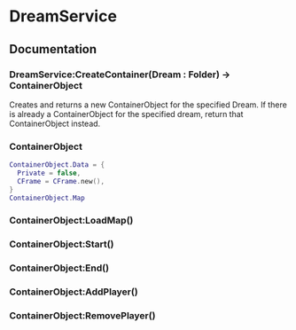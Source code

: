 # DreamService
## Documentation
### DreamService:CreateContainer(Dream : Folder) -> ContainerObject
Creates and returns a new ContainerObject for the specified Dream. If there is already a ContainerObject for the specified dream, return that ContainerObject instead.

### ContainerObject
```lua
ContainerObject.Data = {
  Private = false,
  CFrame = CFrame.new(),
}
ContainerObject.Map
```
### ContainerObject:LoadMap()

### ContainerObject:Start()

### ContainerObject:End()

### ContainerObject:AddPlayer()

### ContainerObject:RemovePlayer()
